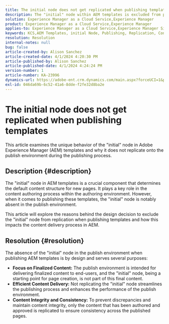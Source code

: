 ```yaml
---
title: The initial node does not get replicated when publishing templates
description: The "initial" node within AEM templates is excluded from publishing during the replication process.
solution: Experience Manager as a Cloud Service,Experience Manager
product: Experience Manager as a Cloud Service,Experience Manager
applies-to: Experience Manager as a Cloud Service,Experience Manager Sites,Experience Manager 6.5
keywords: KCS,AEM Templates, initial Node, Publishing, Replication, Content Authoring, Publish Environment, Page Creation
resolution: Resolution
internal-notes: null
bug: false
article-created-by: Alison Sanchez
article-created-date: 4/1/2024 4:20:30 PM
article-published-by: Alison Sanchez
article-published-date: 4/1/2024 4:24:24 PM
version-number: 1
article-number: KA-23996
dynamics-url: https://adobe-ent.crm.dynamics.com/main.aspx?forceUCI=1&pagetype=entityrecord&etn=knowledgearticle&id=deeab5bc-43f0-ee11-904c-6045bd0065f9
exl-id: 046da69b-6c52-41a6-8dde-f2fe32d8ba2e
---
```

# The initial node does not get replicated when publishing templates


This article examines the unique behavior of the "initial" node in Adobe Experience Manager (AEM) templates and why it does not replicate onto the publish environment during the publishing process.

## Description {#description}


The "initial" node in AEM templates is a crucial component that determines the default content structure for new pages. It plays a key role in the content authoring process within the authoring environment. However, when it comes to publishing these templates, the "initial" node is notably absent in the publish environment.

This article will explore the reasons behind the design decision to exclude the "initial" node from replication when publishing templates and how this impacts the content delivery process in AEM.


## Resolution {#resolution}


The absence of the "initial" node in the publish environment when publishing AEM templates is by design and serves several purposes:

- <b>Focus on Finalized Content:</b> The publish environment is intended for delivering finalized content to end-users, and the "initial" node, being a starting point for page creation, is not part of this final content.
- <b>Efficient Content Delivery:</b> Not replicating the "initial" node streamlines the publishing process and enhances the performance of the publish environment.
- <b>Content Integrity and Consistency:</b> To prevent discrepancies and maintain content integrity, only the content that has been authored and approved is replicated to ensure consistency across the published pages.
